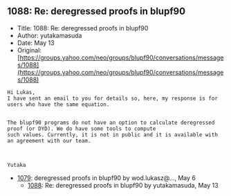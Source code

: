 ## 1088: Re: deregressed proofs in blupf90

- Title: 1088: Re: deregressed proofs in blupf90
- Author: yutakamasuda
- Date: May 13
- Original: [https://groups.yahoo.com/neo/groups/blupf90/conversations/messages/1088](https://groups.yahoo.com/neo/groups/blupf90/conversations/messages/1088)

```
Hi Lukas,
I have sent an email to you for details so, here, my response is for users who have the same equation.


The blupf90 programs do not have an option to calculate deregressed proof (or DYD). We do have some tools to compute
such values. Currently, it is not in public and it is available with an agreement with our team.



Yutaka
```

- [1079](1079.md): deregressed proofs in blupf90 by wod.lukasz@..., May 6
    - [1088](1088.md): Re: deregressed proofs in blupf90 by yutakamasuda, May 13
